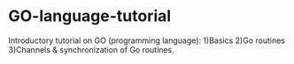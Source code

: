 # GO-language-tutorial
Introductory tutorial on GO (programming language):
1)Basics
2)Go routines
3)Channels & synchronization of Go routines.
